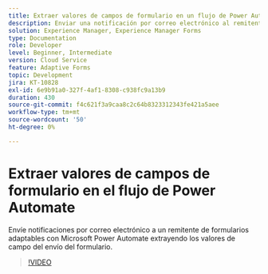 ```yaml
---
title: Extraer valores de campos de formulario en un flujo de Power Automate
description: Enviar una notificación por correo electrónico al remitente del formulario en un flujo de trabajo de Microsoft Power Automate
solution: Experience Manager, Experience Manager Forms
type: Documentation
role: Developer
level: Beginner, Intermediate
version: Cloud Service
feature: Adaptive Forms
topic: Development
jira: KT-10828
exl-id: 6e9b91a0-327f-4af1-8308-c938fc9a13b9
duration: 430
source-git-commit: f4c621f3a9caa8c2c64b8323312343fe421a5aee
workflow-type: tm+mt
source-wordcount: '50'
ht-degree: 0%

---
```


# Extraer valores de campos de formulario en el flujo de Power Automate

Envíe notificaciones por correo electrónico a un remitente de formularios adaptables con Microsoft Power Automate extrayendo los valores de campo del envío del formulario.

>[!VIDEO](https://video.tv.adobe.com/v/345957?quality=12&learn=on)

